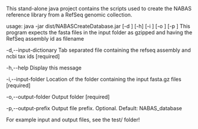 This stand-alone java project contains the scripts used to create the NABAS reference library from a RefSeq genomic collection.

usage: java -jar dist/NABASCreateDatabase.jar [-d <arg>] [-h] [-i <arg>] [-o <arg>] [-p
       <arg>]
This program expects the fasta files in the input folder as gzipped and
having the RefSeq assembly id as filename

 -d,--input-dictionary <arg>   Tab separated file containing the refseq
                               assembly and ncbi tax ids [required] 
                               
 -h,--help                     Display this message
 
 -i,--input-folder <arg>       Location of the folder containing the input
                               fasta.gz files [required]
                               
 -o,--output-folder <arg>      Output folder [required]
 
 -p,--output-prefix <arg>      Output file prefix. Optional. Default:
                               NABAS_database


For example input and output files, see the test/ folder!
